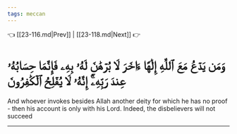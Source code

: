 ```yaml
---
tags: meccan
---
```


👈 [[23-116.md|Prev]] | [[23-118.md|Next]] 👉

# وَمَن يَدۡعُ مَعَ ٱللَّهِ إِلَٰهًا ءَاخَرَ لَا بُرۡهَٰنَ لَهُۥ بِهِۦ فَإِنَّمَا حِسَابُهُۥ عِندَ رَبِّهِۦٓۚ إِنَّهُۥ لَا يُفۡلِحُ ٱلۡكَٰفِرُونَ

And whoever invokes besides Allah another deity for which he has no proof - then his account is only with his Lord. Indeed, the disbelievers will not succeed

---

